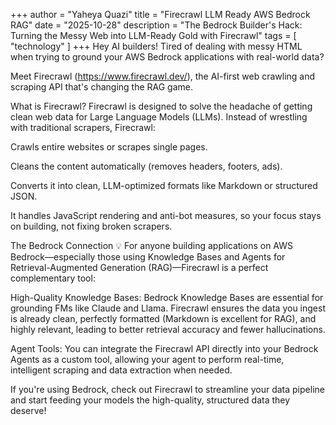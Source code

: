 +++
author = "Yaheya Quazi"
title = "Firecrawl LLM Ready AWS Bedrock RAG"
date = "2025-10-28"
description = "The Bedrock Builder's Hack: Turning the Messy Web into LLM-Ready Gold with Firecrawl"
tags = [
"technology"
]
+++
Hey AI builders! Tired of dealing with messy HTML when trying to ground your AWS Bedrock applications with real-world data?

Meet Firecrawl (https://www.firecrawl.dev/), the AI-first web crawling and scraping API that's changing the RAG game.

What is Firecrawl?
Firecrawl is designed to solve the headache of getting clean web data for Large Language Models (LLMs). Instead of wrestling with traditional scrapers, Firecrawl:

Crawls entire websites or scrapes single pages.

Cleans the content automatically (removes headers, footers, ads).

Converts it into clean, LLM-optimized formats like Markdown or structured JSON.

It handles JavaScript rendering and anti-bot measures, so your focus stays on building, not fixing broken scrapers.

The Bedrock Connection 💡
For anyone building applications on AWS Bedrock—especially those using Knowledge Bases and Agents for Retrieval-Augmented Generation (RAG)—Firecrawl is a perfect complementary tool:

High-Quality Knowledge Bases: Bedrock Knowledge Bases are essential for grounding FMs like Claude and Llama. Firecrawl ensures the data you ingest is already clean, perfectly formatted (Markdown is excellent for RAG), and highly relevant, leading to better retrieval accuracy and fewer hallucinations.

Agent Tools: You can integrate the Firecrawl API directly into your Bedrock Agents as a custom tool, allowing your agent to perform real-time, intelligent scraping and data extraction when needed.

If you're using Bedrock, check out Firecrawl to streamline your data pipeline and start feeding your models the high-quality, structured data they deserve!